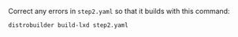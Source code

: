 
Correct any errors in `step2.yaml` so that it builds with this command:
```
distrobuilder build-lxd step2.yaml
```
